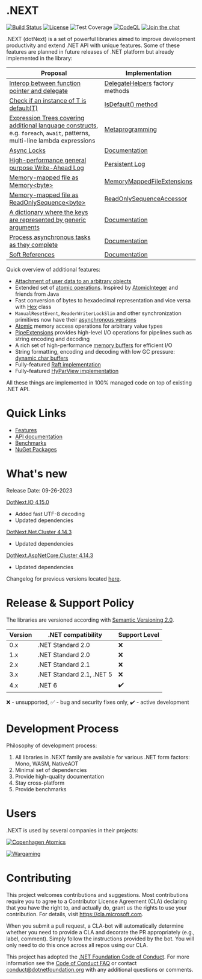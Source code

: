 .NEXT
====
[![Build Status](https://dev.azure.com/dotnet/dotNext/_apis/build/status/dotnet.dotNext?branchName=master)](https://dev.azure.com/dotnet/dotNext/_build/latest?definitionId=1&branchName=master)
[![License](https://img.shields.io/badge/license-MIT-blue.svg)](https://github.com/dotnet/dotNext/blob/master/LICENSE)
![Test Coverage](https://img.shields.io/azure-devops/coverage/dotnet/dotnext/160/master)
[![CodeQL](https://github.com/dotnet/dotNext/workflows/CodeQL/badge.svg)](https://github.com/dotnet/dotNext/actions?query=workflow%3ACodeQL)
[![Join the chat](https://badges.gitter.im/dot_next/community.svg)](https://gitter.im/dot_next/community)

.NEXT (dotNext) is a set of powerful libraries aimed to improve development productivity and extend .NET API with unique features. Some of these features are planned in future releases of .NET platform but already implemented in the library:

| Proposal | Implementation |
| ---- | ---- |
| [Interop between function pointer and delegate](https://github.com/dotnet/csharplang/discussions/3680) | [DelegateHelpers](https://dotnet.github.io/dotNext/api/DotNext.DelegateHelpers.html) factory methods |
| [Check if an instance of T is default(T)](https://github.com/dotnet/corefx/issues/16209) | [IsDefault() method](https://dotnet.github.io/dotNext/api/DotNext.Runtime.Intrinsics.html) |
| [Expression Trees covering additional language constructs](https://github.com/dotnet/csharplang/issues/158), e.g. `foreach`, `await`, patterns, multi-line lambda expressions | [Metaprogramming](https://dotnet.github.io/dotNext/features/metaprogramming/index.html) |
| [Async Locks](https://github.com/dotnet/corefx/issues/34073) | [Documentation](https://dotnet.github.io/dotNext/features/threading/index.html) |
| [High-performance general purpose Write-Ahead Log](https://github.com/dotnet/corefx/issues/25034) | [Persistent Log](https://dotnet.github.io/dotNext/features/cluster/wal.html)  |
| [Memory-mapped file as Memory&lt;byte&gt;](https://github.com/dotnet/runtime/issues/37227) | [MemoryMappedFileExtensions](https://dotnet.github.io/dotNext/features/io/mmfile.html) |
| [Memory-mapped file as ReadOnlySequence&lt;byte&gt;](https://github.com/dotnet/runtime/issues/24805) | [ReadOnlySequenceAccessor](https://dotnet.github.io/dotNext/api/DotNext.IO.MemoryMappedFiles.ReadOnlySequenceAccessor.html) |
| [A dictionary where the keys are represented by generic arguments](https://github.com/dotnet/runtime/issues/59718) | [Documentation](https://dotnet.github.io/dotNext/features/core/typem.html) |
| [Process asynchronous tasks as they complete](https://github.com/dotnet/runtime/issues/61959) | [Documentation](https://dotnet.github.io/dotNext/features/threading/taskpipe.html) |
| [Soft References](https://github.com/dotnet/runtime/issues/63113) | [Documentation](https://dotnet.github.io/dotNext/features/core/softref.html) |

Quick overview of additional features:

* [Attachment of user data to an arbitrary objects](https://dotnet.github.io/dotNext/features/core/userdata.html)
* Extended set of [atomic operations](https://dotnet.github.io/dotNext/features/core/atomic.html). Inspired by [AtomicInteger](https://docs.oracle.com/javase/10/docs/api/java/util/concurrent/atomic/AtomicInteger.html) and friends from Java
* Fast conversion of bytes to hexadecimal representation and vice versa with [Hex](https://dotnet.github.io/dotNext/api/DotNext.Buffers.Text.Hex.html) class
* `ManualResetEvent`, `ReaderWriterLockSlim` and other synchronization primitives now have their [asynchronous versions](https://dotnet.github.io/dotNext/features/threading/rwlock.html)
* [Atomic](https://dotnet.github.io/dotNext/features/core/atomic.html) memory access operations for arbitrary value types
* [PipeExtensions](https://dotnet.github.io/dotNext/api/DotNext.IO.Pipelines.PipeExtensions.html) provides high-level I/O operations for pipelines such as string encoding and decoding
* A rich set of high-performance [memory buffers](https://dotnet.github.io/dotNext/features/io/buffers.html) for efficient I/O
* String formatting, encoding and decoding with low GC pressure: [dynamic char buffers](https://dotnet.github.io/dotNext/features/io/buffers.html#char-buffer)
* Fully-featured [Raft implementation](https://github.com/dotnet/dotNext/tree/master/src/cluster#raft)
* Fully-featured [HyParView implementation](https://github.com/dotnet/dotNext/tree/master/src/cluster#hyparview)

All these things are implemented in 100% managed code on top of existing .NET API.

# Quick Links

* [Features](https://dotnet.github.io/dotNext/features/core/index.html)
* [API documentation](https://dotnet.github.io/dotNext/api/DotNext.html)
* [Benchmarks](https://dotnet.github.io/dotNext/benchmarks.html)
* [NuGet Packages](https://www.nuget.org/profiles/rvsakno)

# What's new
Release Date: 09-26-2023

<a href="https://www.nuget.org/packages/dotnext.io/4.15.0">DotNext.IO 4.15.0</a>
* Added fast UTF-8 decoding
* Updated dependencies

<a href="https://www.nuget.org/packages/dotnext.net.cluster/4.14.3">DotNext.Net.Cluster 4.14.3</a>
* Updated dependencies

<a href="https://www.nuget.org/packages/dotnext.aspnetcore.cluster/4.14.3">DotNext.AspNetCore.Cluster 4.14.3</a>
* Updated dependencies

Changelog for previous versions located [here](./CHANGELOG.md).

# Release & Support Policy
The libraries are versioned according with [Semantic Versioning 2.0](https://semver.org/).

| Version | .NET compatibility | Support Level |
| ---- | ---- | ---- |
| 0.x | .NET Standard 2.0 | :x: |
| 1.x | .NET Standard 2.0 | :x: |
| 2.x | .NET Standard 2.1 | :x: |
| 3.x | .NET Standard 2.1, .NET 5 | :x: |
| 4.x | .NET 6 | :heavy_check_mark: |

:x: - unsupported, :white_check_mark: - bug and security fixes only, :heavy_check_mark: - active development

# Development Process
Philosophy of development process:
1. All libraries in .NEXT family are available for various .NET form factors: Mono, WASM, NativeAOT
1. Minimal set of dependencies
1. Provide high-quality documentation
1. Stay cross-platform
1. Provide benchmarks

# Users
.NEXT is used by several companies in their projects:

[![Copenhagen Atomics](https://upload.wikimedia.org/wikipedia/commons/thumb/6/66/Copenhagenatomics_logo_gray.png/320px-Copenhagenatomics_logo_gray.png)](https://www.copenhagenatomics.com)

[![Wargaming](https://upload.wikimedia.org/wikipedia/en/f/fa/Wargaming_logo.svg)](https://wargaming.com)

# Contributing
This project welcomes contributions and suggestions.  Most contributions require you to agree to a
Contributor License Agreement (CLA) declaring that you have the right to, and actually do, grant us
the rights to use your contribution. For details, visit https://cla.microsoft.com.

When you submit a pull request, a CLA-bot will automatically determine whether you need to provide
a CLA and decorate the PR appropriately (e.g., label, comment). Simply follow the instructions
provided by the bot. You will only need to do this once across all repos using our CLA.

This project has adopted the [.NET Foundation Code of Conduct](https://dotnetfoundation.org/code-of-conduct).
For more information see the [Code of Conduct FAQ](https://www.contributor-covenant.org/faq/) or
contact [conduct@dotnetfoundation.org](mailto:conduct@dotnetfoundation.org) with any additional questions or comments.